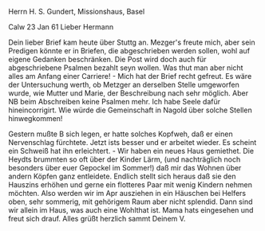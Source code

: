 Herrn H. S. Gundert, Missionshaus, Basel

 Calw 23 Jan 61
Lieber Hermann

Dein lieber Brief kam heute über Stuttg an. Mezger's freute mich, aber sein Predigen könnte er in Briefen, die abgeschrieben werden sollen, wohl auf eigene Gedanken beschränken. Die Post wird doch auch für abgeschriebene Psalmen bezahlt seyn wollen. Was thut man aber nicht alles am Anfang einer Carriere! - Mich hat der Brief recht gefreut. Es wäre der Untersuchung werth, ob Metzger an derselben Stelle umgeworfen wurde, wie Mutter und Marie, der Beschreibung nach sehr möglich. Aber NB beim Abschreiben keine Psalmen mehr. Ich habe Seele dafür hineincorrigirt. Wie würde die Gemeinschaft in Nagold über solche Stellen hinwegkommen!

Gestern mußte B sich legen, er hatte solches Kopfweh, daß er einen Nervenschlag fürchtete. Jetzt ists besser und er arbeitet wieder. Es scheint ein Schweiß hat ihn erleichtert. - Wir haben ein neues Haus gemiethet. Die Heydts brummten so oft über der Kinder Lärm, (und nachträglich noch besonders über euer Gepockel im Sommer!) daß mir das Wohnen über andern Köpfen ganz entleidete. Endlich stellt sich heraus daß sie den Hauszins erhöhen und gerne ein flotteres Paar mit wenig Kindern nehmen möchten. Also werden wir im Apr ausziehen in ein Häuschen bei Helfers oben, sehr sommerig, mit gehörigem Raum aber nicht splendid. Dann sind wir allein im Haus, was auch eine Wohlthat ist. Mama hats eingesehen und freut sich drauf. Alles grüßt herzlich sammt Deinem
 V.

